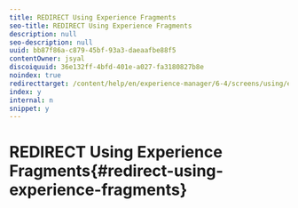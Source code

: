 ```yaml
---
title: REDIRECT Using Experience Fragments
seo-title: REDIRECT Using Experience Fragments
description: null
seo-description: null
uuid: bb87f86a-c879-45bf-93a3-daeaafbe88f5
contentOwner: jsyal
discoiquuid: 36e132ff-4bfd-401e-a027-fa3180827b8e
noindex: true
redirecttarget: /content/help/en/experience-manager/6-4/screens/using/experience-fragments-in-screens
index: y
internal: n
snippet: y
---
```


# REDIRECT Using Experience Fragments{#redirect-using-experience-fragments}

